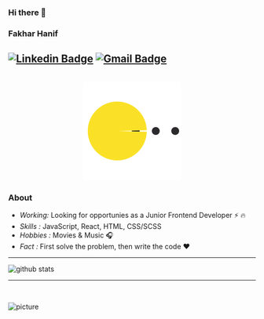 ### Hi there 👋

<!--
**fhwali/fhwali** is a ✨ _special_ ✨ repository because its `README.md` (this file) appears on your GitHub profile.

Here are some ideas to get you started:

- 🔭 I’m currently working on ...
- 🌱 I’m currently learning ...
- 👯 I’m looking to collaborate on ...
- 🤔 I’m looking for help with ...
- 💬 Ask me about ...
- 📫 How to reach me: ...
- 😄 Pronouns: ...
- ⚡ Fun fact: ...
-->

### Fakhar Hanif
[![Linkedin Badge](https://img.shields.io/badge/-Fakhar_Hanif-blue?style=flat-square&logo=Linkedin&logoColor=white&link=https://www.https://www.linkedin.com/in/fakhar-hanif-366bb51b4//)](https://www.linkedin.com/in/fakhar-hanif-366bb51b4//) [![Gmail Badge](https://img.shields.io/badge/-fhwali@gmail.com-c14438?style=flat-square&logo=Gmail&logoColor=white&link=mailto:fhwali@gmail.com)](mailto:fhwali@gmail.com)
---------------------------------------------------------------------------------------------------------------------------------------------------------------------------------

<div align="center">
	<br>
	<img src="https://raw.githubusercontent.com/Aniket965/Aniket965/master/pacman.svg?sanitize=true" width="200" height="200">
	<br>
</div>

### About

-  *Working:* Looking for opportunies as a Junior Frontend Developer :zap: :fire:	
-  *Skills :* JavaScript, React, HTML, CSS/SCSS
-  *Hobbies :* Movies & Music :headphones:
-  *Fact :* First solve the problem, then write the code :heart: 


---------------------------------------------------------------------------------------------------------------------------------------------------------------------------------

![github stats](https://github-readme-stats.vercel.app/api?username=fhwali&show_icons=true)

---------------------------------------------------------------------------------------------------------------------------------------------------------------------------------

<br />

![picture](https://raw.githubusercontent.com/saadeghi/saadeghi/master/dino.gif)
<br />
